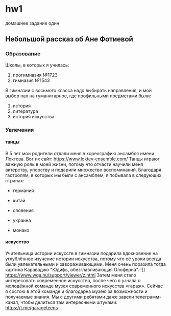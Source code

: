 # hw1
домашнее задание один

## Небольшой рассказ об Ане Фотиевой

### Образование

Школы, в которых я училась:
1. прогимназия №1723
2. гимназия №1543

В гимназии с восьмого класса надо выбирать направления, и  мой выбор пал на гуманитарное, где профильными предметами были:
1. история 
2. литература 
3. история искусства 

### Увлечения

#### танцы 

В 5 лет мои родители отдали меня в хореографию ансамбля имени Локтева. Вот их сайт: 
https://www.loktev-ensemble.com/
Танцы играют важную роль в моей жизни, потому что отчасти научили меня актерству, упорству и подарили множество воспоминаний. Благодаря гастролям, в которых мы были с ансамблем, я побывала в следующих странах: 
+ германия 
- китай
+ словения 
- украина 
+ монако

#### искусство 
Учительница истории искусств в гимназии подарила вдохновение на углублённое изучение истории искусства, потому что её уроки всегда были увлекательными и завораживающими. Меня очень поразила тогда картина Караваджо "Юдифь, обезглавливающая Олоферна".
![] https://www.wga.hu/support/viewer/z.html
Затем меня стало интересовать современное искусство, после чего я узнала о молодёжной команде музея современного искусства «гараж». Сейчас я состою в этой команде и благодарна музею за возможности и получаемые знания. Мы с другими ребятами даже завели телеграмм-канал, чтобы делиться там интересными штуками: 
https://t.me/garageteens

